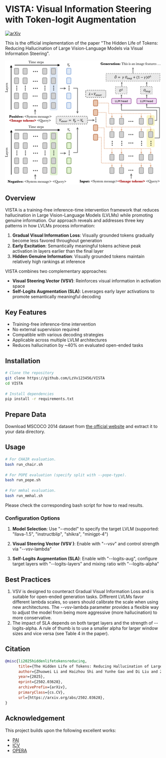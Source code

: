 # VISTA: Visual Information Steering with Token-logit Augmentation

[![arXiv](https://img.shields.io/badge/arXiv-2502.03628-b31b1b.svg)](https://arxiv.org/pdf/2502.03628)

This is the official implementation of the paper "The Hidden Life of Tokens: Reducing Hallucination of Large Vision-Language Models via Visual Information Steering".

<img src="assets/overview.png" width="600"/>

## Overview

VISTA is a training-free inference-time intervention framework that reduces hallucination in Large Vision-Language Models (LVLMs) while promoting genuine information. Our approach reveals and addresses three key patterns in how LVLMs process information:

1. **Gradual Visual Information Loss**: Visually grounded tokens gradually become less favored throughout generation
2. **Early Excitation**: Semantically meaningful tokens achieve peak activation in layers earlier than the final layer
3. **Hidden Genuine Information**: Visually grounded tokens maintain relatively high rankings at inference

VISTA combines two complementary approaches:
- **Visual Steering Vector (VSV)**: Reinforces visual information in activation space
- **Self-Logits Augmentation (SLA)**: Leverages early layer activations to promote semantically meaningful decoding

## Key Features

- Training-free inference-time intervention
- No external supervision required
- Compatible with various decoding strategies
- Applicable across multiple LVLM architectures
- Reduces hallucination by ~40% on evaluated open-ended tasks

## Installation

```bash
# Clone the repository
git clone https://github.com/LzVv123456/VISTA
cd VISTA

# Install dependencies
pip install -r requirements.txt
```

## Prepare Data
Download MSCOCO 2014 dataset from [the official website](https://cocodataset.org/#home) and extract it to your data directory.


## Usage

```bash
# For CHAIR evaluation.
bash run_chair.sh

# For POPE evaluation (specify split with --pope-type).
bash run_pope.sh

# For mmhal evaluation.
bash run_mmhal.sh
```

Please check the corresponding bash script for how to read results.

### Configuration Options

1. **Model Selection**: Use "--model" to specify the target LVLM (supported: "llava-1.5", "instructblip", "shikra", "minigpt-4")

2. **Visual Steering Vector (VSV )**: Enable with "--vsv" and control strength via "--vsv-lambda"

3. **Self-Logits Augmentation (SLA)**: Enable with "--logits-aug", configure target layers with "--logits-layers" and mixing ratio with "--logits-alpha"


## Best Practices

1. VSV is designed to counteract Gradual Visual Information Loss and is suitable for open-ended generation tasks. Different LVLMs favor different lambda scales, so users should calibrate the scale when using new architectures. The --vsv-lambda parameter provides a flexible way to adjust the model from being more aggressive (more hallucination) to more conservative.
3. The impact of SLA depends on both target layers and the strength of --logits-alpha. A rule of thumb is to use a smaller alpha for larger window sizes and vice versa (see Table 4 in the paper).


## Citation
```bibtex
@misc{li2025hiddenlifetokensreducing,
      title={The Hidden Life of Tokens: Reducing Hallucination of Large Vision-Language Models via Visual Information Steering}, 
      author={Zhuowei Li and Haizhou Shi and Yunhe Gao and Di Liu and Zhenting Wang and Yuxiao Chen and Ting Liu and Long Zhao and Hao Wang and Dimitris N. Metaxas},
      year={2025},
      eprint={2502.03628},
      archivePrefix={arXiv},
      primaryClass={cs.CV},
      url={https://arxiv.org/abs/2502.03628}, 
}
```

## Acknowledgement
This project builds upon the following excellent works:
- [PAI](https://github.com/LALBJ/PAI)
- [ICV](https://github.com/shengliu66/ICV)
- [OPERA](https://github.com/shikiw/OPERA)